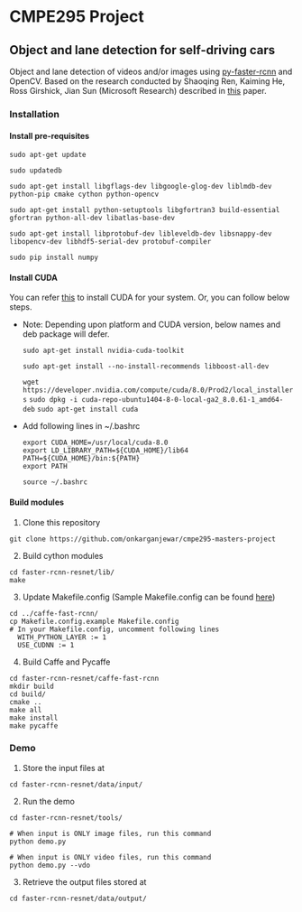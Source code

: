 # CMPE295 Project
## Object and lane detection for self-driving cars

Object and lane detection of videos and/or images using [py-faster-rcnn](https://github.com/rbgirshick/py-faster-rcnn) and OpenCV. Based on the research conducted by Shaoqing Ren, Kaiming He, Ross Girshick, Jian Sun (Microsoft Research) described in [this](https://arxiv.org/pdf/1506.01497.pdf) paper.


### Installation

#### Install pre-requisites

`sudo apt-get update`

`sudo updatedb`

`sudo apt-get install libgflags-dev libgoogle-glog-dev liblmdb-dev python-pip cmake cython python-opencv`

`sudo apt-get install python-setuptools libgfortran3 build-essential gfortran python-all-dev libatlas-base-dev`

`sudo apt-get install libprotobuf-dev libleveldb-dev libsnappy-dev libopencv-dev libhdf5-serial-dev protobuf-compiler`

`sudo pip install numpy`

#### Install CUDA

You can refer [this](http://www.r-tutor.com/gpu-computing/cuda-installation/cuda7.5-ubuntu) to install CUDA for your system. Or, you can follow below steps. 

* Note: Depending upon platform and CUDA version, below names and deb package will defer.


  `sudo apt-get install nvidia-cuda-toolkit`
		
  `sudo apt-get install --no-install-recommends libboost-all-dev`

  `wget https://developer.nvidia.com/compute/cuda/8.0/Prod2/local_installers`
  `sudo dpkg -i cuda-repo-ubuntu1404-8-0-local-ga2_8.0.61-1_amd64-deb`
  `sudo apt-get install cuda`

* Add following lines in ~/.bashrc

  ```Shell
  export CUDA_HOME=/usr/local/cuda-8.0 
  export LD_LIBRARY_PATH=${CUDA_HOME}/lib64 
  PATH=${CUDA_HOME}/bin:${PATH} 
  export PATH
  ```	  
  `source ~/.bashrc`

#### Build modules

1. Clone this repository
  ```Shell
  git clone https://github.com/onkarganjewar/cmpe295-masters-project
  ```
  
2. Build cython modules
  ```Shell
  cd faster-rcnn-resnet/lib/
  make
  ```

3. Update Makefile.config (Sample Makefile.config can be found [here](https://dl.dropboxusercontent.com/s/6joa55k64xo2h68/Makefile.config?dl=0))
  ```Shell
  cd ../caffe-fast-rcnn/
  cp Makefile.config.example Makefile.config
  # In your Makefile.config, uncomment following lines
	WITH_PYTHON_LAYER := 1
	USE_CUDNN := 1
  ```

4. Build Caffe and Pycaffe

  ```Shell
  cd faster-rcnn-resnet/caffe-fast-rcnn
  mkdir build
  cd build/
  cmake ..
  make all
  make install
  make pycaffe  
  ```

### Demo
1. Store the input files at

  `cd faster-rcnn-resnet/data/input/`

2. Run the demo

  `cd faster-rcnn-resnet/tools/`

  ```Shell
  # When input is ONLY image files, run this command
  python demo.py

  # When input is ONLY video files, run this command
  python demo.py --vdo
  ```

3. Retrieve the output files stored at

`cd faster-rcnn-resnet/data/output/`
